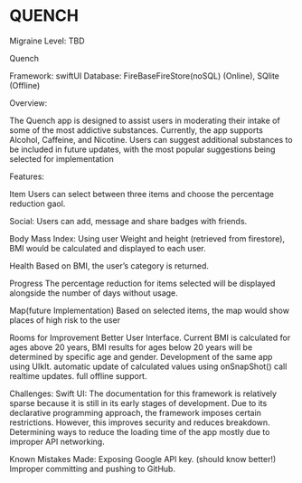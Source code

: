 #  QUENCH

Migraine Level: TBD

Quench

Framework: swiftUI
Database: FireBaseFireStore(noSQL) (Online), SQlite (Offline)


Overview:

The Quench app is designed to assist users in moderating their intake of some of the most addictive substances. Currently, the app supports Alcohol, Caffeine, and Nicotine. Users can suggest additional substances to be included in future updates, with the most popular suggestions being selected for implementation 

Features:

Item
Users can select between three items and choose the percentage reduction gaol.

Social:
Users can add, message and share badges with friends.

Body Mass Index:
Using user Weight and height (retrieved from firestore), BMI would be calculated and displayed to each user.

Health
Based on BMI, the user’s category is returned.

Progress
The percentage reduction for items selected will be displayed alongside the number of days without usage.

Map(future Implementation)
Based on selected items, the map would show places of high risk to the user

Rooms for Improvement
Better User Interface.
Current BMI is calculated for ages above 20 years, BMI results for ages below 20 years will be determined by specific age and gender.
Development of the same app using UIkIt.
automatic update of calculated values using onSnapShot() call realtime updates.
full offline support.

Challenges:
Swift UI: The documentation for this framework is relatively sparse because it is still in its early stages of development.
Due to its declarative programming approach, the framework imposes certain restrictions. However, this improves security and reduces breakdown.
Determining ways to reduce the loading time of the app mostly due to improper API networking. 


Known Mistakes Made:
Exposing Google API key. (should know better!)
Improper committing and pushing to GitHub. 









